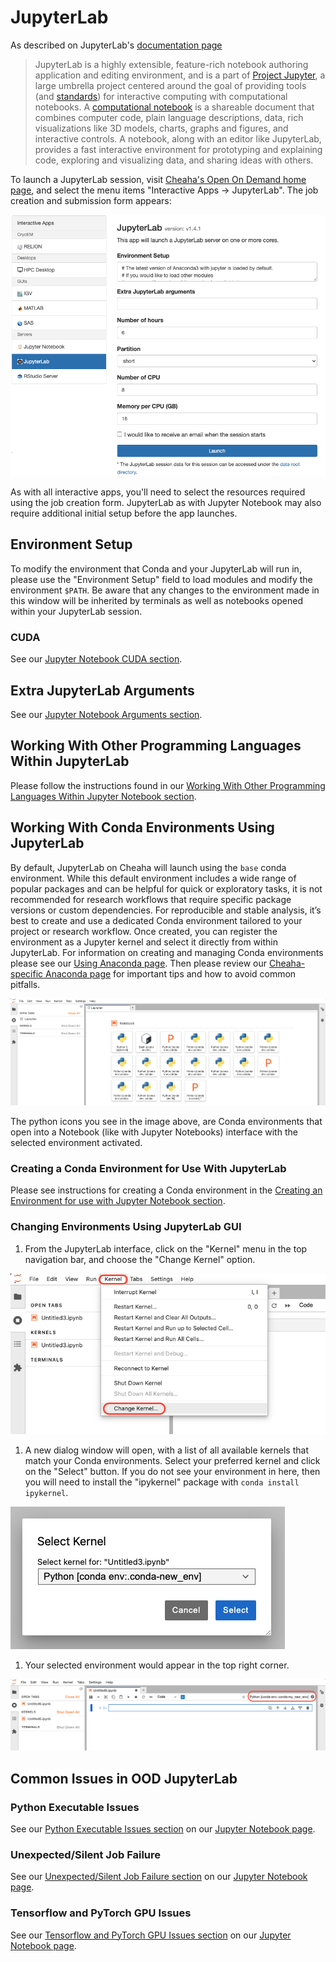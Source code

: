 # JupyterLab

As described on JupyterLab's [documentation page](https://jupyterlab.readthedocs.io/en/latest/)
>JupyterLab is a highly extensible, feature-rich notebook authoring application and editing environment, and is a part of [Project Jupyter](https://docs.jupyter.org/en/latest/), a large umbrella project centered around the goal of providing tools (and [standards](https://docs.jupyter.org/en/latest/#sub-project-documentation)) for interactive computing with computational notebooks. A [computational notebook](https://docs.jupyter.org/en/latest/#what-is-a-notebook) is a shareable document that combines computer code, plain language descriptions, data, rich visualizations like 3D models, charts, graphs and figures, and interactive controls. A notebook, along with an editor like JupyterLab, provides a fast interactive environment for prototyping and explaining code, exploring and visualizing data, and sharing ideas with others.

To launch a JupyterLab session, visit [Cheaha's Open On Demand home page](https://rc.uab.edu/), and select the menu items "Interactive Apps -> JupyterLab". The job creation and submission form appears:

![!JupyterLab home form](./images/ood_jupyterlab_home_form.png)

As with all interactive apps, you'll need to select the resources required using the job creation form. JupyterLab as with Jupyter Notebook may also require additional initial setup before the app launches.

## Environment Setup

To modify the environment that Conda and your JupyterLab will run in, please use the "Environment Setup" field to load modules and modify the environment `$PATH`. Be aware that any changes to the environment made in this window will be inherited by terminals as well as notebooks opened within your JupyterLab session.

### CUDA

See our [Jupyter Notebook CUDA section](./ood_jupyter_notebook.md#cuda).

## Extra JupyterLab Arguments

See our [Jupyter Notebook Arguments section](./ood_jupyter_notebook.md#extra-jupyter-notebook-arguments).

## Working With Other Programming Languages Within JupyterLab

Please follow the instructions found in our [Working With Other Programming Languages Within Jupyter Notebook section](./ood_jupyter_notebook.md#working-with-other-programming-languages-within-jupyter-notebook).

## Working With Conda Environments Using JupyterLab

By default, JupyterLab on Cheaha will launch using the `base` conda environment. While this default environment includes a wide range of popular packages and can be helpful for quick or exploratory tasks, it is not recommended for research workflows that require specific package versions or custom dependencies. For reproducible and stable analysis, it’s best to create and use a dedicated Conda environment tailored to your project or research workflow. Once created, you can register the environment as a Jupyter kernel and select it directly from within JupyterLab. For information on creating and managing Conda environments please see our [Using Anaconda page](../../workflow_solutions/using_anaconda.md). Then please review our [Cheaha-specific Anaconda page](../software/software.md#anaconda-on-cheaha) for important tips and how to avoid common pitfalls.

![! Landing page of JupyterLab when you launch the Interactive session](images/ood_jupyterlab_landingpage.png)

The python icons you see in the image above, are Conda environments that open into a Notebook (like with Jupyter Notebooks) interface with the selected environment activated.

### Creating a Conda Environment for Use With JupyterLab

Please see instructions for creating a Conda environment in the [Creating an Environment for use with Jupyter Notebook section](./ood_jupyter_notebook.md#creating-an-environment-for-use-with-jupyter-notebook).

### Changing Environments Using JupyterLab GUI

1. From the JupyterLab interface, click on the "Kernel" menu in the top navigation bar, and choose the "Change Kernel" option.

![!Image highlighting the Kernel tab and Change Kernel option in JupyterLab](images/ood_jupyterlab_changekernel.png)

1. A new dialog window will open, with a list of all available kernels that match your Conda environments. Select your preferred kernel and click on the "Select" button. If you do not see your environment in here, then you will need to install the "ipykernel" package with `conda install ipykernel`.

![!Select Kernel dialog window to select a Kernel in JupyterLab](images/ood_jupyterlab_selectkernel.png)

1. Your selected environment would appear in the top right corner.

![!JupyterLab notebook interface with the selected kernel highlighted](images/ood_jupyterlab_selectedkernel.png)

## Common Issues in OOD JupyterLab

### Python Executable Issues

See our [Python Executable Issues section](./ood_jupyter_notebook.md#python-executable-issues) on our [Jupyter Notebook page](./ood_jupyter_notebook.md).

### Unexpected/Silent Job Failure

See our [Unexpected/Silent Job Failure section](./ood_jupyter_notebook.md#unexpectedsilent-job-failure) on our [Jupyter Notebook page](./ood_jupyter_notebook.md).

### Tensorflow and PyTorch GPU Issues

See our [Tensorflow and PyTorch GPU Issues section](./ood_jupyter_notebook.md#tensorflow-and-pytorch-gpu-issues) on our [Jupyter Notebook page](./ood_jupyter_notebook.md).
